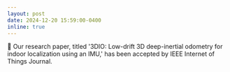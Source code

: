 ```yaml
---
layout: post
date: 2024-12-20 15:59:00-0400
inline: true
---
```


🎉 Our research paper, titled '3DIO: Low-drift 3D deep-inertial odometry for indoor localization using an IMU,' has been accepted by IEEE Internet of Things Journal.
